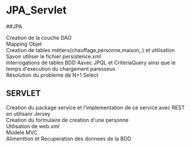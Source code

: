 # JPA_Servlet

##JPA

Creation de la couche DAO<BR/>
Mapping Objet<BR/>
Creation de tables métiers(chauffage,personne,maison,.) et utilisation <BR/>
Savoir utiliser le fichier persistence.xml<BR/>
Interrogations de tables BDD Aavec JPQL et CriteriaQuery ainsi que le temps d'execution du chargement paresseux<BR/>
Résolution du probleme de N+1 Select<BR/>

## SERVLET

Creation du package service et l'implementation de ce service avec REST en utilisanr Jersey<BR/>
Creation du formulaire de creation d'une personne<BR/>
Utilisation de web.xml<BR/>
Modele MVC<BR/>
Alimenttion et Recuperation des donnees de la BDD<BR/>

